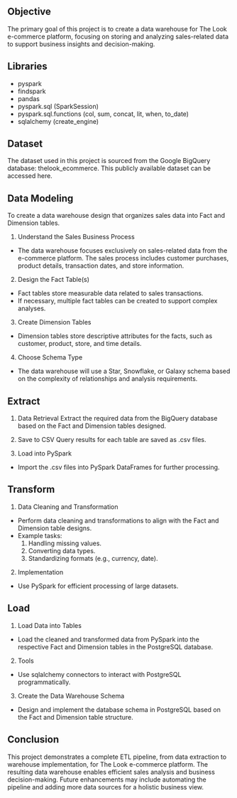 ## Objective
The primary goal of this project is to create a data warehouse for The Look e-commerce platform, focusing on storing and analyzing sales-related data to support business insights and decision-making.

## Libraries
- pyspark
- findspark
- pandas 
- pyspark.sql (SparkSession)
- pyspark.sql.functions (col, sum, concat, lit, when, to_date)
- sqlalchemy (create_engine)

## Dataset
The dataset used in this project is sourced from the Google BigQuery database: thelook_ecommerce. This publicly available dataset can be accessed here.

## Data Modeling

To create a data warehouse design that organizes sales data into Fact and Dimension tables.

1. Understand the Sales Business Process
- The data warehouse focuses exclusively on sales-related data from the e-commerce platform. The sales process includes customer purchases, product details, transaction dates, and store information.

2. Design the Fact Table(s)

- Fact tables store measurable data related to sales transactions.
- If necessary, multiple fact tables can be created to support complex analyses.
3. Create Dimension Tables

- Dimension tables store descriptive attributes for the facts, such as customer, product, store, and time details.
4. Choose Schema Type

- The data warehouse will use a Star, Snowflake, or Galaxy schema based on the complexity of relationships and analysis requirements.

## Extract
1. Data Retrieval
Extract the required data from the BigQuery database based on the Fact and Dimension tables designed.

2. Save to CSV
Query results for each table are saved as .csv files.

3. Load into PySpark

- Import the .csv files into PySpark DataFrames for further processing.

## Transform
1. Data Cleaning and Transformation
- Perform data cleaning and transformations to align with the Fact and Dimension table designs.
- Example tasks:
  1. Handling missing values.
  2. Converting data types.
  3. Standardizing formats (e.g., currency, date).
     
2. Implementation
- Use PySpark for efficient processing of large datasets.

## Load

1. Load Data into Tables
- Load the cleaned and transformed data from PySpark into the respective Fact and Dimension tables in the PostgreSQL database.
2. Tools
- Use sqlalchemy connectors to interact with PostgreSQL programmatically.
3. Create the Data Warehouse Schema
- Design and implement the database schema in PostgreSQL based on the Fact and Dimension table structure.

## Conclusion
This project demonstrates a complete ETL pipeline, from data extraction to warehouse implementation, for The Look e-commerce platform. The resulting data warehouse enables efficient sales analysis and business decision-making. Future enhancements may include automating the pipeline and adding more data sources for a holistic business view.
